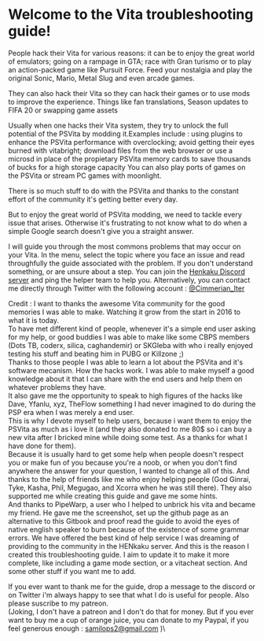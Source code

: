 # Welcome to the Vita troubleshooting guide!

People hack their Vita for various reasons: it can be to enjoy the great world of emulators; going on a rampage in GTA; race with Gran turismo or to play an action-packed game like Pursuit Force. Feed your nostalgia and play the original Sonic, Mario, Metal Slug and even arcade games. 

They can also hack their Vita so they can hack their games or to use mods to improve the experience. Things like fan translations, Season updates to FIFA 20 or swapping game assets

Usually when one hacks their Vita system, they try to unlock the full potential of the PSVita by modding it.Examples include : using plugins to enhance the PSVita performance with overclocking; avoid getting their eyes burned with vitabright; download files from the web browser or use a microsd in place of the propietary PSVita memory cards to save thousands of bucks for a high storage capacity
You can also play ports of games on the PSVita or stream PC games with moonlight.

There is so much stuff to do with the PSVita and thanks to the constant effort of the community it's getting better every day.

But to enjoy the great world of PSVita modding, we need to tackle every issue that arises. Otherwise it's frustrating to not know what to do when a simple Google search doesn't give you a straight answer.

I will guide you through the most commons problems that may occur on your Vita. In the menu, select the topic where you face an issue and read throughfully the guide associated with the problem. If you don't understand something, or are unsure about a step. You can join the [Henkaku Discord server](https://discord.gg/m7MwpKA) and ping the helper team to help you. Alternatively, you can contact me directly through Twitter with the following account : [@Cimmerian\_Iter](https://twitter.com/cimmerian_iter)

Credit : I want to thanks the awesome Vita community for the good memories I was able to make. Watching it grow from the start in 2016 to what it is today.  
To have met different kind of people, whenever it's a simple end user asking for my help, or good buddies I was able to make like some CBPS members \(Dots TB, coderx, silica, caghandemir\) or SKGleba with who i really enjoyed testing his stuff and beating him in PUBG or Killzone ;\)  
Thanks to those people I was able to learn a lot about the PSVita and it's software mecanism. How the hacks work. I was able to make myself a good knowledge about it that I can share with the end users and help them on whatever problems they have.  
It also gave me the opportunity to speak to high figures of the hacks like Dave, Yfanlu, xyz, TheFlow something I had never imagined to do during the PSP era when I was merely a end user.  
This is why I devote myself to help users, because i want them to enjoy the PSVita as much as i love it \(and they also donated to me 80$ so i can buy a new vita after I bricked mine while doing some test. As a thanks for what I have done for them\).  
Because it is usually hard to get some help when people doesn't respect you or make fun of you because you're a noob, or when you don't find anywhere the answer for your question, I wanted to change all of this. And thanks to the help of friends like me who enjoy helping people \(God Ginrai, Tyke, Kasha, Phil, Megugao, and Xcorra when he was still there\). They also supported me while creating this guide and gave me some hints.  
And thanks to PipeWarp, a user who I helped to unbrick his vita and became my friend. He gave me the screenshot, set up the github page as an alternative to this Gitbook and proof read the guide to avoid the eyes of native english speaker to burn because of the existence of some grammar errors. We have offered the best kind of help service I was dreaming of providing to the community in the HENkaku server. And this is the reason I created this troubleshooting guide. I aim to update it to make it more complete, like including a game mode section, or a vitacheat section. And some other stuff if you want me to add.

If you ever want to thank me for the guide, drop a message to the discord or on Twitter i'm always happy to see that what I do is useful for people. Also please suscribe to my patreon.  
\(Joking, I don't have a patreon and I don't do that for money. But if you ever want to buy me a cup of orange juice, you can donate to my Paypal, if you feel generous enough : [samilops2@gmail.com](paypal.com)   )\

